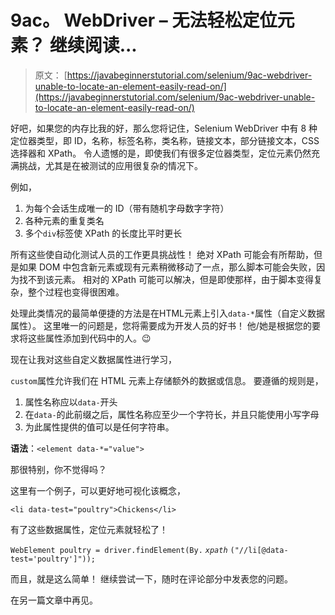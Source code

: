 # 9ac。 WebDriver – 无法轻松定位元素？ 继续阅读...

> 原文： [https://javabeginnerstutorial.com/selenium/9ac-webdriver-unable-to-locate-an-element-easily-read-on/](https://javabeginnerstutorial.com/selenium/9ac-webdriver-unable-to-locate-an-element-easily-read-on/)

好吧，如果您的内存比我的好，那么您将记住，Selenium WebDriver 中有 8 种定位器类型，即 ID，名称，标签名称，类名称，链接文本，部分链接文本，CSS 选择器和 XPath。 令人遗憾的是，即使我们有很多定位器类型，定位元素仍然充满挑战，尤其是在被测试的应用很复杂的情况下。

例如，

1.  为每个会话生成唯一的 ID（带有随机字母数字字符）
2.  各种元素的重复类名
3.  多个`div`标签使 XPath 的长度比平时更长

所有这些使自动化测试人员的工作更具挑战性！ 绝对 XPath 可能会有所帮助，但是如果 DOM 中包含新元素或现有元素稍微移动了一点，那么脚本可能会失败，因为找不到该元素。 相对的 XPath 可能可以解决，但是即使那样，由于脚本变得复杂，整个过程也变得很困难。

处理此类情况的最简单便捷的方法是在HTML元素上引入`data-*`属性（自定义数据属性）。 这里唯一的问题是，您将需要成为开发人员的好书！ 他/她是根据您的要求将这些属性添加到代码中的人。😉

现在让我对这些自定义数据属性进行学习，

`custom`属性允许我们在 HTML 元素上存储额外的数据或信息。 要遵循的规则是，

1.  属性名称应以`data-`开头
2.  在`data-`的此前缀之后，属性名称应至少一个字符长，并且只能使用小写字母
3.  为此属性提供的值可以是任何字符串。

**语法**：`<element data-*="value">`

那很特别，你不觉得吗？

这里有一个例子，可以更好地可视化该概念，

`<li data-test="poultry">Chickens</li>`

有了这些数据属性，定位元素就轻松了！

`WebElement poultry = driver.findElement(By.` *`xpath`* `("//li[@data-test='poultry']"));`

而且，就是这么简单！ 继续尝试一下，随时在评论部分中发表您的问题。

在另一篇文章中再见。

